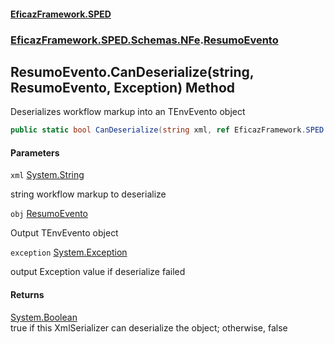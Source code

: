 #### [EficazFramework.SPED](EficazFrameworkSPED.md 'EficazFramework SPED')
### [EficazFramework.SPED.Schemas.NFe](EficazFramework.SPED.Schemas.NFe.md 'EficazFramework.SPED.Schemas.NFe').[ResumoEvento](EficazFramework.SPED.Schemas.NFe/ResumoEvento.md 'EficazFramework.SPED.Schemas.NFe.ResumoEvento')

## ResumoEvento.CanDeserialize(string, ResumoEvento, Exception) Method

Deserializes workflow markup into an TEnvEvento object

```csharp
public static bool CanDeserialize(string xml, ref EficazFramework.SPED.Schemas.NFe.ResumoEvento obj, ref System.Exception exception);
```
#### Parameters

<a name='EficazFramework.SPED.Schemas.NFe.ResumoEvento.CanDeserialize(string,EficazFramework.SPED.Schemas.NFe.ResumoEvento,System.Exception).xml'></a>

`xml` [System.String](https://docs.microsoft.com/en-us/dotnet/api/System.String 'System.String')

string workflow markup to deserialize

<a name='EficazFramework.SPED.Schemas.NFe.ResumoEvento.CanDeserialize(string,EficazFramework.SPED.Schemas.NFe.ResumoEvento,System.Exception).obj'></a>

`obj` [ResumoEvento](EficazFramework.SPED.Schemas.NFe/ResumoEvento.md 'EficazFramework.SPED.Schemas.NFe.ResumoEvento')

Output TEnvEvento object

<a name='EficazFramework.SPED.Schemas.NFe.ResumoEvento.CanDeserialize(string,EficazFramework.SPED.Schemas.NFe.ResumoEvento,System.Exception).exception'></a>

`exception` [System.Exception](https://docs.microsoft.com/en-us/dotnet/api/System.Exception 'System.Exception')

output Exception value if deserialize failed

#### Returns
[System.Boolean](https://docs.microsoft.com/en-us/dotnet/api/System.Boolean 'System.Boolean')  
true if this XmlSerializer can deserialize the object; otherwise, false
